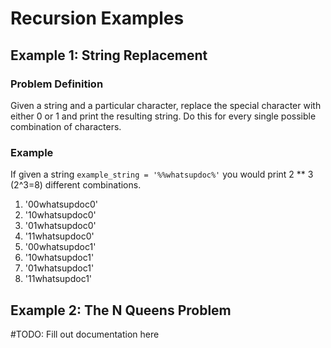 # Recursion Examples

## Example 1: String Replacement

### Problem Definition

Given a string and a particular character, replace the special character
with either 0 or 1 and print the resulting string. Do this for every single
possible combination of characters.

### Example

If given a string `example_string = '%%whatsupdoc%'` you would print
2 ** 3 (2^3=8) different combinations. 

1. '00whatsupdoc0'
1. '10whatsupdoc0'
1. '01whatsupdoc0'
1. '11whatsupdoc0'
1. '00whatsupdoc1'
1. '10whatsupdoc1'
1. '01whatsupdoc1'
1. '11whatsupdoc1'

## Example 2: The N Queens Problem

#TODO: Fill out documentation here